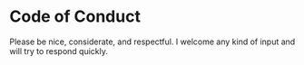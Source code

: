 
# Code of Conduct

Please be nice, considerate, and respectful. I welcome any kind of input and will try to respond quickly.
